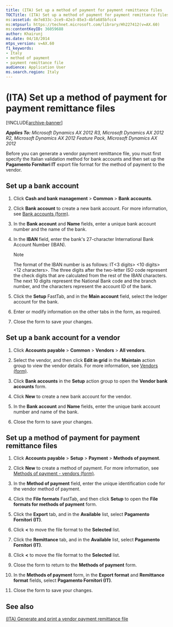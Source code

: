 ```yaml
---
title: (ITA) Set up a method of payment for payment remittance files
TOCTitle: (ITA) Set up a method of payment for payment remittance files
ms:assetid: de7e833c-2ce9-42e3-85e3-4bfa685bfcc4
ms:mtpsurl: https://technet.microsoft.com/library/Hh227412(v=AX.60)
ms:contentKeyID: 36059688
author: Khairunj
ms.date: 04/18/2014
mtps_version: v=AX.60
f1_keywords:
- Italy
- method of payment
- payment remittance file
audience: Application User
ms.search.region: Italy
---
```


# (ITA) Set up a method of payment for payment remittance files 


[!INCLUDE[archive-banner](includes/archive-banner.md)]


_**Applies To:** Microsoft Dynamics AX 2012 R3, Microsoft Dynamics AX 2012 R2, Microsoft Dynamics AX 2012 Feature Pack, Microsoft Dynamics AX 2012_

Before you can generate a vendor payment remittance file, you must first specify the Italian validation method for bank accounts and then set up the **Pagamento Fornitori IT** export file format for the method of payment to the vendor.

## Set up a bank account

1.  Click **Cash and bank management** \> **Common** \> **Bank accounts**.

2.  Click **Bank account** to create a new bank account. For more information, see [Bank accounts (form)](https://technet.microsoft.com/library/aa587660\(v=ax.60\)).

3.  In the **Bank account** and **Name** fields, enter a unique bank account number and the name of the bank.

4.  In the **IBAN** field, enter the bank's 27-character International Bank Account Number (IBAN).
    

    > [!NOTE]
    > <P>The format of the IBAN number is as follows: IT&lt;3 digits&gt; &lt;10 digits&gt; &lt;12 characters&gt;. The three digits after the two-letter ISO code represent the check digits that are calculated from the rest of the IBAN characters. The next 10 digits represent the National Bank code and the branch number, and the characters represent the account ID of the bank.</P>



5.  Click the **Setup** FastTab, and in the **Main account** field, select the ledger account for the bank.

6.  Enter or modify information on the other tabs in the form, as required.

7.  Close the form to save your changes.

## Set up a bank account for a vendor

1.  Click **Accounts payable** \> **Common** \> **Vendors** \> **All vendors**.

2.  Select the vendor, and then click **Edit in grid** in the **Maintain** action group to view the vendor details. For more information, see [Vendors (form)](https://technet.microsoft.com/library/aa592162\(v=ax.60\)).

3.  Click **Bank accounts** in the **Setup** action group to open the **Vendor bank accounts** form.

4.  Click **New** to create a new bank account for the vendor.

5.  In the **Bank account** and **Name** fields, enter the unique bank account number and name of the bank.

6.  Close the form to save your changes.

## Set up a method of payment for payment remittance files

1.  Click **Accounts payable** \> **Setup** \> **Payment** \> **Methods of payment**.

2.  Click **New** to create a method of payment. For more information, see [Methods of payment - vendors (form)](https://technet.microsoft.com/library/aa618565\(v=ax.60\)).

3.  In the **Method of payment** field, enter the unique identification code for the vendor method of payment.

4.  Click the **File formats** FastTab, and then click **Setup** to open the **File formats for methods of payment** form.

5.  Click the **Export** tab, and in the **Available** list, select **Pagamento Fornitori (IT)**.

6.  Click **\<** to move the file format to the **Selected** list.

7.  Click the **Remittance** tab, and in the **Available** list, select **Pagamento Fornitori (IT)**.

8.  Click **\<** to move the file format to the **Selected** list.

9.  Close the form to return to the **Methods of payment** form.

10. In the **Methods of payment** form, in the **Export format** and **Remittance format** fields, select **Pagamento Fornitori (IT)**.

11. Close the form to save your changes.

## See also

[(ITA) Generate and print a vendor payment remittance file](ita-generate-and-print-a-vendor-payment-remittance-file.md)

  


